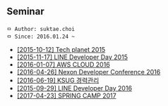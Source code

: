 ## Seminar

```
ㅁ Author: suktae.choi
ㅁ Since: 2016.01.24 ~
```
 - [\[2015-10-12\] Tech planet 2015](http://readme.skplanet.com/?p=11744)
 - [\[2015-11-17\] LINE Developer Day 2015](http://linedevday.linecorp.com/kr/2015/index)
 - [\[2016-01-07\] AWS CLOUD 2016](https://aws.amazon.com/ko/events/aws-cloud-ondemand)
 - [\[2016-04-26\] Nexon Developer Conference 2016](http://ndcreplay.nexon.com/#c=NDC2016&t%5B%5D=%ED%94%84%EB%A1%9C%EA%B7%B8%EB%9E%98%EB%B0%8D)
 - [\[2016-06-19\] KSUG 경력관리](http://ndcreplay.nexon.com)
 - [\[2015-09-29\] LINE Developer Day 2016](http://developers.linecorp.com/blog/?p=3992)
 - [\[2017-04-23\] SPRING CAMP 2017](http://www.springcamp.io/2017/)
